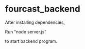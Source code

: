 # fourcast_backend

After installing dependencies,

Run "node server.js" 

to start backend program. 
